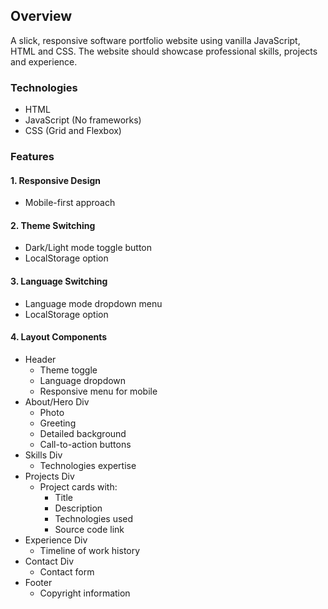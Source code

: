 ## Overview
A slick, responsive software portfolio website using vanilla JavaScript, HTML and CSS. The website should showcase professional skills, projects and experience.

### Technologies
- HTML
- JavaScript (No frameworks)
- CSS (Grid and Flexbox)

### Features

#### 1. Responsive Design
- Mobile-first approach

#### 2. Theme Switching
- Dark/Light mode toggle button
- LocalStorage option

#### 3. Language Switching
- Language mode dropdown menu
- LocalStorage option

#### 4. Layout Components
- Header
  - Theme toggle
  - Language dropdown
  - Responsive menu for mobile
- About/Hero Div
  - Photo
  - Greeting
  - Detailed background
  - Call-to-action buttons
- Skills Div
  - Technologies expertise
- Projects Div
  - Project cards with:
    - Title
    - Description
    - Technologies used
    - Source code link
- Experience Div
  - Timeline of work history
- Contact Div
  - Contact form
- Footer
  - Copyright information
